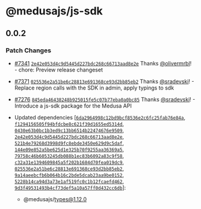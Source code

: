 # @medusajs/js-sdk

## 0.0.2

### Patch Changes

- [#7341](https://github.com/medusajs/medusa/pull/7341) [`2e42e053d4c9d5445d227bdc268c66713aad8e2e`](https://github.com/medusajs/medusa/commit/2e42e053d4c9d5445d227bdc268c66713aad8e2e) Thanks [@olivermrbl](https://github.com/olivermrbl)! - chore: Preview release changeset

- [#7371](https://github.com/medusajs/medusa/pull/7371) [`025536e2a51be6c28813e691368ce93d2bb85eb2`](https://github.com/medusajs/medusa/commit/025536e2a51be6c28813e691368ce93d2bb85eb2) Thanks [@sradevski](https://github.com/sradevski)! - Replace region calls with the SDK in admin, apply typings to sdk

- [#7276](https://github.com/medusajs/medusa/pull/7276) [`845eda46438248b925015fe5c07b77eba0a0bc85`](https://github.com/medusajs/medusa/commit/845eda46438248b925015fe5c07b77eba0a0bc85) Thanks [@sradevski](https://github.com/sradevski)! - Introduce a js-sdk package for the Medusa API

- Updated dependencies [[`6da2964998c12bd9bcf8536e2c6fc25fab76e84a`](https://github.com/medusajs/medusa/commit/6da2964998c12bd9bcf8536e2c6fc25fab76e84a), [`f1294156505f94bfdcbe8c621f39d1655ed5314d`](https://github.com/medusajs/medusa/commit/f1294156505f94bfdcbe8c621f39d1655ed5314d), [`0430e63b0bc1b3ed9c13bb6514b22474676e9509`](https://github.com/medusajs/medusa/commit/0430e63b0bc1b3ed9c13bb6514b22474676e9509), [`2e42e053d4c9d5445d227bdc268c66713aad8e2e`](https://github.com/medusajs/medusa/commit/2e42e053d4c9d5445d227bdc268c66713aad8e2e), [`521b4e79268d3998d9fc8ebde3450e629d9c5daf`](https://github.com/medusajs/medusa/commit/521b4e79268d3998d9fc8ebde3450e629d9c5daf), [`144e09e852a5be625d1e325b70f9255aa36369a5`](https://github.com/medusajs/medusa/commit/144e09e852a5be625d1e325b70f9255aa36369a5), [`79758c46b6053245db088b1ec83b6092a83c9f58`](https://github.com/medusajs/medusa/commit/79758c46b6053245db088b1ec83b6092a83c9f58), [`c32a31e1394609845a5f202b1684d70fea019dc9`](https://github.com/medusajs/medusa/commit/c32a31e1394609845a5f202b1684d70fea019dc9), [`025536e2a51be6c28813e691368ce93d2bb85eb2`](https://github.com/medusajs/medusa/commit/025536e2a51be6c28813e691368ce93d2bb85eb2), [`9a14aeebcfb6b064b16c2bde5dcab23aa9be0152`](https://github.com/medusajs/medusa/commit/9a14aeebcfb6b064b16c2bde5dcab23aa9be0152), [`5228b14ca94d3a73e1af519fc0c1b12fcaefd462`](https://github.com/medusajs/medusa/commit/5228b14ca94d3a73e1af519fc0c1b12fcaefd462), [`9d3f49531493b4cf73def5a10a57ff0d432cc6db`](https://github.com/medusajs/medusa/commit/9d3f49531493b4cf73def5a10a57ff0d432cc6db)]:
  - @medusajs/types@1.12.0
